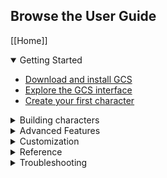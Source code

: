 ## Browse the User Guide

[[Home]]
<details open>
<summary>Getting Started</summary>

- [Download and install GCS](Download%20and%20install%20GCS.md)
- [Explore the GCS interface](Explore%20the%20GCS%20interface.md)
- [Create your first character](Create%20your%20first%20character.md)

</details>

<details>
<summary>Building characters</summary>

- [Library Explorer](Library%20Explorer.md)
- [Character Sheet Overview](Character%20Sheet%20Overview.md)
- [Character points](Character%20points.md)
- [Attributes](Attributes.md)
- [Point pools](Point%20pools.md)
- [Body type](Body%20type.md)
- [Traits](Traits.md)
- [Skills](Skills.md)
- [Spells](Spells.md)
- [Study time](Study%20time.md)
- [Equipment](Equipment.md)
- [Containers](Containers.md)
- [Melee and Ranged Weapons](Melee%20and%20Ranged%20Weapons.md)
- [Notes](Notes.md)

</details>

<details>
<summary>Advanced Features</summary>

- Character Templates
- Custom content
- [Prerequisites](Prerequisites.md)
- [Defaults](Defaults.md)
- [Features](Features.md)
- [Trait Modifiers](Trait%20Modifiers.md)
- [Equipment Modifiers](Equipment%20Modifiers.md)
- [Calculator](Calculator.md)
- Loot Sheets
- [Page References](Page%20References.md)
- Tags

</details>

<details>
<summary>Customization</summary>

- [General Settings](General%20Settings.md)
- [Sheet Settings](Sheet%20Settings.md)
- [Default Settings](Default%20Settings.md)
- Colors and Fonts
- Menu keys

</details>

<details>
<summary>Reference</summary>

- [Operators](Operators.md)
- Markdown Guide
- Scripting Guide

</details>

<details>
<summary>Troubleshooting</summary>

- Updating GCS
- [Troubleshooting](Troubleshooting.md)
- Where to get help

</details>
